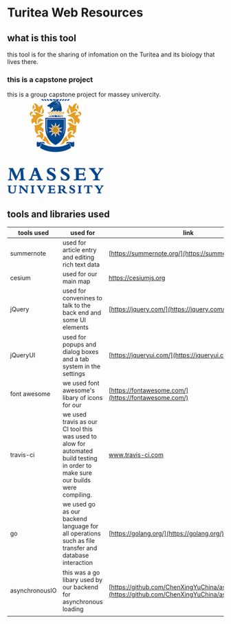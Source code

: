
# Turitea Web Resources

## what is this tool
this tool is for the sharing of infomation on the Turitea and its biology that lives there.
### this is a capstone project
this is a group capstone project for massey univercity.
![massey university logo](./Massey-University.png)



## tools and libraries used
| tools used |used for| link |
| ------ | ------ |------ |
| summernote|used for article entry and editing rich text data|[https://summernote.org/](https://summernote.org/)  |
| cesium |used for our main map| https://cesiumjs.org |
|jQuery|used for convenines to talk to the back end and some UI elements|[https://jquery.com/](https://jquery.com/)|
|jQueryUI|used for popups and dialog boxes and a tab system in the settings|[https://jqueryui.com/](https://jqueryui.com/)|
|font awesome|we used font awesome's libary of icons for our |[https://fontawesome.com/](https://fontawesome.com/)|
|travis-ci|we used travis as our CI tool this was used to alow for automated build testing in order to make sure our builds were compiling.|www.travis-ci.com|
|go|we used go as our backend language for all operations such as file transfer and database interaction|[https://golang.org/](https://golang.org/)|
|asynchronousIO|this was a go libary used by our backend for asynchronous loading|[https://github.com/ChenXingYuChina/asynchronousIO](https://github.com/ChenXingYuChina/asynchronousIO)|
|||
